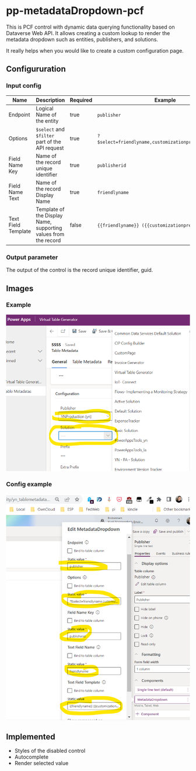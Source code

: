 # pp-metadataDropdown-pcf

This is PCF control with dynamic data querying functionality based on Dataverse Web API. It allows creating a custom lookup to render the metadata dropdown such as entities, publishers, and solutions.

It really helps when you would like to create a custom configuration page.

## Configururation

### Input config
|Name|Description|Required|Example|
|---|---|---|---|
|Endpoint|Logical Name of the entity|true|`publisher`|
|Options|`$select` and `$filter` part of the API request|true| `?$select=friendlyname,customizationprefix,publisherid`|
|Field Name Key|Name of the record unique identifier|true|`publisherid`|
|Field Name Text|Name of the record Display Name|true|`friendlyname`|
|Text Field Template|Template of the Display Name, supporting values from the record |false|`{{friendlyname}} ({{customizationprefix}})`|

### Output parameter
The output of the control is the record unique identifier, guid.


## Images
### Example
![exapmle](/img/pcf-example.png)
### Config example
![exapmle config](/img/pcf-settings.png)

## Implemented
- Styles of the disabled control
- Autocomplete
- Render selected value 
